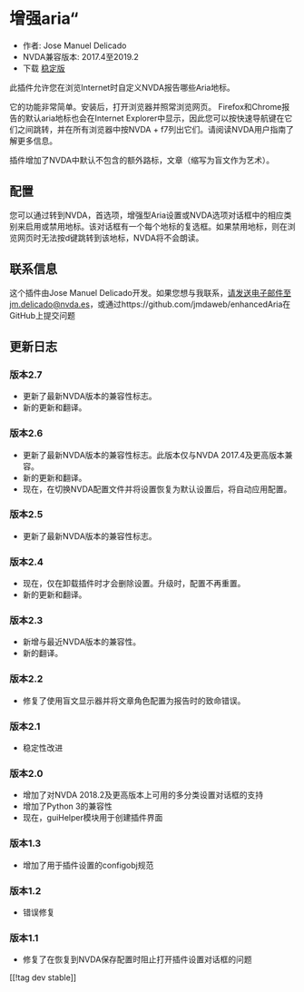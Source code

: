 # 增强aria“ #

* 作者: Jose Manuel Delicado
* NVDA兼容版本: 2017.4至2019.2
* 下载 [稳定版][1]

此插件允许您在浏览Internet时自定义NVDA报告哪些Aria地标。

它的功能非常简单。安装后，打开浏览器并照常浏览网页。 Firefox和Chrome报告的默认aria地标也会在Internet
Explorer中显示，因此您可以按快速导航键在它们之间跳转，并在所有浏览器中按NVDA + f7列出它们。请阅读NVDA用户指南了解更多信息。

插件增加了NVDA中默认不包含的额外路标，文章（缩写为盲文作为艺术）。

## 配置

您可以通过转到NVDA，首选项，增强型Aria设置或NVDA选项对话框中的相应类别来启用或禁用地标。该对话框有一个每个地标的复选框。如果禁用地标，则在浏览网页时无法按d键跳转到该地标，NVDA将不会朗读。

## 联系信息

这个插件由Jose Manuel
Delicado开发。如果您想与我联系，请发送电子邮件至jm.delicado@nvda.es，或通过https://github.com/jmdaweb/enhancedAria在GitHub上提交问题

## 更新日志

### 版本2.7

* 更新了最新NVDA版本的兼容性标志。
* 新的更新和翻译。

### 版本2.6

* 更新了最新NVDA版本的兼容性标志。此版本仅与NVDA 2017.4及更高版本兼容。
* 新的更新和翻译。
* 现在，在切换NVDA配置文件并将设置恢复为默认设置后，将自动应用配置。

### 版本2.5

* 更新了最新NVDA版本的兼容性标志。

### 版本2.4

* 现在，仅在卸载插件时才会删除设置。升级时，配置不再重置。
* 新的更新和翻译。

### 版本2.3

* 新增与最近NVDA版本的兼容性。
* 新的翻译。

### 版本2.2

* 修复了使用盲文显示器并将文章角色配置为报告时的致命错误。

### 版本2.1

* 稳定性改进

### 版本2.0

* 增加了对NVDA 2018.2及更高版本上可用的多分类设置对话框的支持
* 增加了Python 3的兼容性
* 现在，guiHelper模块用于创建插件界面

### 版本1.3

* 增加了用于插件设置的configobj规范

### 版本1.2

* 错误修复

### 版本1.1

* 修复了在恢复到NVDA保存配置时阻止打开插件设置对话框的问题

[[!tag dev stable]]

[1]: https://addons.nvda-project.org/files/get.php?file=earia
